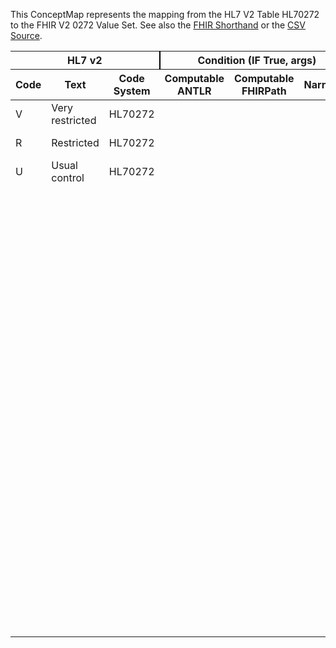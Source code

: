 
This ConceptMap represents the mapping from the HL7 V2 Table HL70272 to the FHIR V2 0272 Value Set. See also the <a href='https://github.com/HL7/v2-to-fhir/blob/master/input/fsh/Table HL70272 to V2 0272.fsh'>FHIR Shorthand</a> or the <a href='https://github.com/HL7/v2-to-fhir/blob/master/mappings/codesystems/HL7 Concept Map_ DocumentConfidentialityStatus - Sheet1.csv'>CSV Source</a>.
<table class='grid'><thead>
<tr><th colspan='3' style='border-right: 2px solid black;'>HL7 v2</th><th colspan='3' style='border-right: 2px solid black;'>Condition (IF True, args)</th><th colspan='4'>HL7 FHIR</th><th rowspan='2'>Comments</th></tr>
<tr><th>Code</th><th>Text</th><th>Code System</th><th>Computable ANTLR</th><th>Computable FHIRPath</th><th>Narrative</th><th>Code</th><th>Proposed Extension</th><th>Display</th><th>Code System</th></tr></thead>
<tbody>
<tr><td>V</td><td>Very restricted</td><td style='border-right: 2px'>HL70272</td><td style='border-right: 2px'></td><td style='border-right: 2px'></td><td style='border-right: 2px'></td><td>V</td><td style='border-right: 2px'></td><td>Very restricted</td><td><a href='https://hl7.org/fhir/R4/v2/0272/index.html'>http://terminology.hl7.org/CodeSystem/v2-0272</a></td><td style='border-right: 2px'></td></tr>
<tr><td>R</td><td>Restricted</td><td style='border-right: 2px'>HL70272</td><td style='border-right: 2px'></td><td style='border-right: 2px'></td><td style='border-right: 2px'></td><td>R</td><td style='border-right: 2px'></td><td>Restricted</td><td><a href='https://hl7.org/fhir/R4/v2/0272/index.html'>http://terminology.hl7.org/CodeSystem/v2-0272</a></td><td style='border-right: 2px'></td></tr>
<tr><td>U</td><td>Usual control</td><td style='border-right: 2px'>HL70272</td><td style='border-right: 2px'></td><td style='border-right: 2px'></td><td style='border-right: 2px'></td><td>U</td><td style='border-right: 2px'></td><td>Usual control</td><td><a href='https://hl7.org/fhir/R4/v2/0272/index.html'>http://terminology.hl7.org/CodeSystem/v2-0272</a></td><td style='border-right: 2px'></td></tr>
<tr><td style='border-right: 2px'></td><td style='border-right: 2px'></td><td style='border-right: 2px'></td><td style='border-right: 2px'></td><td style='border-right: 2px'></td><td style='border-right: 2px'></td><td>N</td><td style='border-right: 2px'></td><td>normal</td><td><a href='https://hl7.org/fhir/R4/v3/ActCode/cs.html'>http://terminology.hl7.org/CodeSystem/v3-ActCode</a></td><td style='border-right: 2px'></td></tr>
<tr><td style='border-right: 2px'></td><td style='border-right: 2px'></td><td style='border-right: 2px'></td><td style='border-right: 2px'></td><td style='border-right: 2px'></td><td style='border-right: 2px'></td><td>ETH</td><td style='border-right: 2px'></td><td>substance abuse information sensitivity</td><td><a href='https://hl7.org/fhir/R4/v3/ActCode/cs.html'>http://terminology.hl7.org/CodeSystem/v3-ActCode</a></td><td style='border-right: 2px'></td></tr>
<tr><td style='border-right: 2px'></td><td style='border-right: 2px'></td><td style='border-right: 2px'></td><td style='border-right: 2px'></td><td style='border-right: 2px'></td><td style='border-right: 2px'></td><td>PSY</td><td style='border-right: 2px'></td><td>psychiatry disorder information sensitivity</td><td><a href='https://hl7.org/fhir/R4/v3/ActCode/cs.html'>http://terminology.hl7.org/CodeSystem/v3-ActCode</a></td><td style='border-right: 2px'></td></tr>
<tr><td style='border-right: 2px'></td><td style='border-right: 2px'></td><td style='border-right: 2px'></td><td style='border-right: 2px'></td><td style='border-right: 2px'></td><td style='border-right: 2px'></td><td>STD</td><td style='border-right: 2px'></td><td>sexually transmitted disease information sensitivity</td><td><a href='https://hl7.org/fhir/R4/v3/ActCode/cs.html'>http://terminology.hl7.org/CodeSystem/v3-ActCode</a></td><td style='border-right: 2px'></td></tr>
<tr><td style='border-right: 2px'></td><td style='border-right: 2px'></td><td style='border-right: 2px'></td><td style='border-right: 2px'></td><td style='border-right: 2px'></td><td style='border-right: 2px'></td><td>TREAT</td><td style='border-right: 2px'></td><td>treatment</td><td><a href='https://hl7.org/fhir/R4/v3/ActCode/cs.html'>http://terminology.hl7.org/CodeSystem/v3-ActCode</a></td><td style='border-right: 2px'></td></tr>
<tr><td style='border-right: 2px'></td><td style='border-right: 2px'></td><td style='border-right: 2px'></td><td style='border-right: 2px'></td><td style='border-right: 2px'></td><td style='border-right: 2px'></td><td>HPAYMT</td><td style='border-right: 2px'></td><td>healthcare payment</td><td><a href='https://hl7.org/fhir/R4/v3/ActCode/cs.html'>http://terminology.hl7.org/CodeSystem/v3-ActCode</a></td><td style='border-right: 2px'></td></tr>
<tr><td style='border-right: 2px'></td><td style='border-right: 2px'></td><td style='border-right: 2px'></td><td style='border-right: 2px'></td><td style='border-right: 2px'></td><td style='border-right: 2px'></td><td>ETREAT</td><td style='border-right: 2px'></td><td>Emergency Treatment</td><td><a href='https://hl7.org/fhir/R4/v3/ActCode/cs.html'>http://terminology.hl7.org/CodeSystem/v3-ActCode</a></td><td style='border-right: 2px'></td></tr>
<tr><td style='border-right: 2px'></td><td style='border-right: 2px'></td><td style='border-right: 2px'></td><td style='border-right: 2px'></td><td style='border-right: 2px'></td><td style='border-right: 2px'></td><td>NOAUTH</td><td style='border-right: 2px'></td><td>no disclosure without subject authorization</td><td><a href='https://hl7.org/fhir/R4/v3/ActCode/cs.html'>http://terminology.hl7.org/CodeSystem/v3-ActCode</a></td><td style='border-right: 2px'></td></tr>
<tr><td style='border-right: 2px'></td><td style='border-right: 2px'></td><td style='border-right: 2px'></td><td style='border-right: 2px'></td><td style='border-right: 2px'></td><td style='border-right: 2px'></td><td>DELAU</td><td style='border-right: 2px'></td><td>delete after use</td><td><a href='https://hl7.org/fhir/R4/v3/ActCode/cs.html'>http://terminology.hl7.org/CodeSystem/v3-ActCode</a></td><td style='border-right: 2px'></td></tr>
<tr><td style='border-right: 2px'></td><td style='border-right: 2px'></td><td style='border-right: 2px'></td><td style='border-right: 2px'></td><td style='border-right: 2px'></td><td style='border-right: 2px'></td><td>NORDSCLCD</td><td style='border-right: 2px'></td><td>no redisclosure without consent directive</td><td><a href='https://hl7.org/fhir/R4/v3/ActCode/cs.html'>http://terminology.hl7.org/CodeSystem/v3-ActCode</a></td><td style='border-right: 2px'></td></tr>
</tbody></table>

